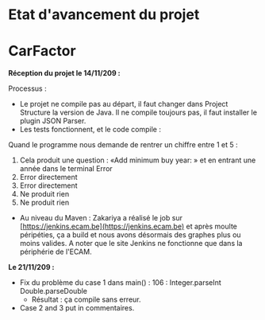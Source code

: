 ﻿

#
# Etat d&#39;avancement du projet

# CarFactor

**Réception du projet le 14/11/209 :**

Processus :

- Le projet ne compile pas au départ, il faut changer dans Project Structure la version de Java. Il ne compile toujours pas, il faut installer le plugin JSON Parser.
- Les tests fonctionnent, et le code compile :

Quand le programme nous demande de rentrer un chiffre entre 1 et 5 :

1. Cela produit une question : «Add minimum buy year: » et en entrant une année dans le terminal Error
2. Error directement
3. Error directement
4. Ne produit rien
5. Ne produit rien

- Au niveau du Maven : Zakariya a réalisé le job sur [https://jenkins.ecam.be](https://jenkins.ecam.be) et après moulte péripéties, ça a build et nous avons désormais des graphes plus ou moins valides. A noter que le site Jenkins ne fonctionne que dans la périphérie de l&#39;ECAM.

**Le 21/11/209 :**

- Fix du problème du case 1 dans main() : 106 : Integer.parseInt Double.parseDouble
  - Résultat : ça compile sans erreur.
- Case 2 and 3 put in commentaires.

